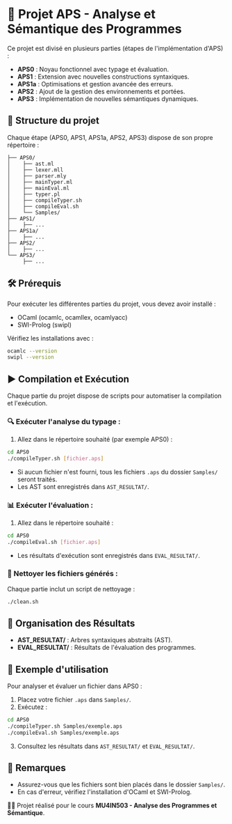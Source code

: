 # 🚀 Projet APS - Analyse et Sémantique des Programmes

Ce projet est divisé en plusieurs parties (étapes de l'implémentation d'APS) :
- **APS0** : Noyau fonctionnel avec typage et évaluation.
- **APS1** : Extension avec nouvelles constructions syntaxiques.
- **APS1a** : Optimisations et gestion avancée des erreurs.
- **APS2** : Ajout de la gestion des environnements et portées.
- **APS3** : Implémentation de nouvelles sémantiques dynamiques.

## 📁 Structure du projet

Chaque étape (APS0, APS1, APS1a, APS2, APS3) dispose de son propre répertoire :

```
├── APS0/
│    ├── ast.ml
│    ├── lexer.mll
│    ├── parser.mly
│    ├── mainTyper.ml
│    ├── mainEval.ml
│    ├── typer.pl
│    ├── compileTyper.sh
│    ├── compileEval.sh
│    └── Samples/
├── APS1/
│    ├── ...
├── APS1a/
│    ├── ...
├── APS2/
│    ├── ...
└── APS3/
     ├── ...
```

## 🛠️ Prérequis

Pour exécuter les différentes parties du projet, vous devez avoir installé :

- OCaml (ocamlc, ocamllex, ocamlyacc)
- SWI-Prolog (swipl)

Vérifiez les installations avec :

```bash
ocamlc --version
swipl --version
```

## ▶️ Compilation et Exécution

Chaque partie du projet dispose de scripts pour automatiser la compilation et l'exécution.

### 🔍 Exécuter l'analyse du typage :

1. Allez dans le répertoire souhaité (par exemple APS0) :

```bash
cd APS0
./compileTyper.sh [fichier.aps]
```

- Si aucun fichier n'est fourni, tous les fichiers `.aps` du dossier `Samples/` seront traités.
- Les AST sont enregistrés dans `AST_RESULTAT/`.

### 📊 Exécuter l'évaluation :

1. Allez dans le répertoire souhaité :

```bash
cd APS0
./compileEval.sh [fichier.aps]
```

- Les résultats d'exécution sont enregistrés dans `EVAL_RESULTAT/`.

### 🧹 Nettoyer les fichiers générés :

Chaque partie inclut un script de nettoyage :

```bash
./clean.sh
```

## 📂 Organisation des Résultats

- **AST_RESULTAT/** : Arbres syntaxiques abstraits (AST).
- **EVAL_RESULTAT/** : Résultats de l'évaluation des programmes.

## 📌 Exemple d'utilisation

Pour analyser et évaluer un fichier dans APS0 :

1. Placez votre fichier `.aps` dans `Samples/`.
2. Exécutez :

```bash
cd APS0
./compileTyper.sh Samples/exemple.aps
./compileEval.sh Samples/exemple.aps
```

3. Consultez les résultats dans `AST_RESULTAT/` et `EVAL_RESULTAT/`.

## 📣 Remarques

- Assurez-vous que les fichiers sont bien placés dans le dossier `Samples/`.
- En cas d'erreur, vérifiez l'installation d'OCaml et SWI-Prolog.

👨‍💻 Projet réalisé pour le cours **MU4IN503 - Analyse des Programmes et Sémantique**.

